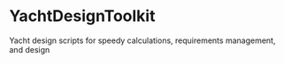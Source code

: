 # YachtDesignToolkit
Yacht design scripts for speedy calculations, requirements management, and design
